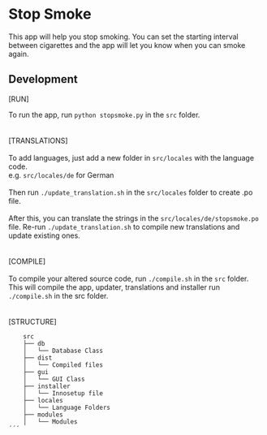 # Stop Smoke

This app will help you stop smoking. You can set the starting interval between cigarettes and the app will let you know when you can smoke again.


## Development

[RUN]

To run the app, run `python stopsmoke.py` in the `src` folder.
<br>
<br>
<br>
[TRANSLATIONS]
<br>
<br>
To add languages, just add a new folder in `src/locales` with the language code.
<br>
e.g. `src/locales/de` for German
<br>
<br>
Then run `./update_translation.sh` in the `src/locales` folder to create .po file. 
<br>
<br>
After this, you can translate the strings in the `src/locales/de/stopsmoke.po` file. Re-run `./update_translation.sh` to compile new translations and update existing ones.
<br>
<br>
<br>
[COMPILE]
<br>
<br>
To compile your altered source code, run `./compile.sh` in the `src` folder. This will compile the app, updater, translations and installer run `./compile.sh` in the src folder.
<br>
<br>
<br>
[STRUCTURE]
```
    src
    ├── db
    │   └── Database Class
    ├── dist
    │   └── Compiled files
    ├── gui
    │   └── GUI Class
    ├── installer
    │   └── Innosetup file
    ├── locales
    │   └── Language Folders
    ├── modules
    │   └── Modules
´´´
